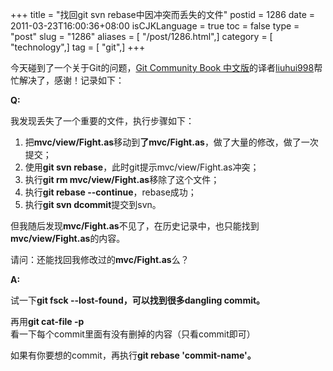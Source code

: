 +++
title = "找回git svn rebase中因冲突而丢失的文件"
postid = 1286
date = 2011-03-23T16:00:36+08:00
isCJKLanguage = true
toc = false
type = "post"
slug = "1286"
aliases = [ "/post/1286.html",]
category = [ "technology",]
tag = [ "git",]
+++


今天碰到了一个关于Git的问题，[Git Community Book
中文版](http://gitbook.liuhui998.com/)的译者[liuhui998](http://liuhui998.com/)帮忙解决了，感谢！记录如下：

**Q:**

我发现丢失了一个重要的文件，执行步骤如下：

1.  把**mvc/view/Fight.as**移动到**了mvc/Fight.as**，做了大量的修改，做了一次提交；
2.  使用**git svn rebase**，此时git提示mvc/view/Fight.as冲突；
3.  执行**git rm mvc/view/Fight.as**移除了这个文件；
4.  执行**git rebase --continue**，rebase成功；
5.  执行**git svn dcommit**提交到svn。

但我随后发现**mvc/Fight.as**不见了，在历史记录中，也只能找到**mvc/view/Fight.as**的内容。

请问：还能找回我修改过的**mvc/Fight.as**么？

<!--more-->

**A:**

试一下**git fsck --lost-found，**可以找到很多**dangling commit。**

再用**git
cat-file -p**看一下每个commit里面有没有删掉的内容（只看commit即可）

如果有你要想的commit，再执行**git rebase 'commit-name'。**

